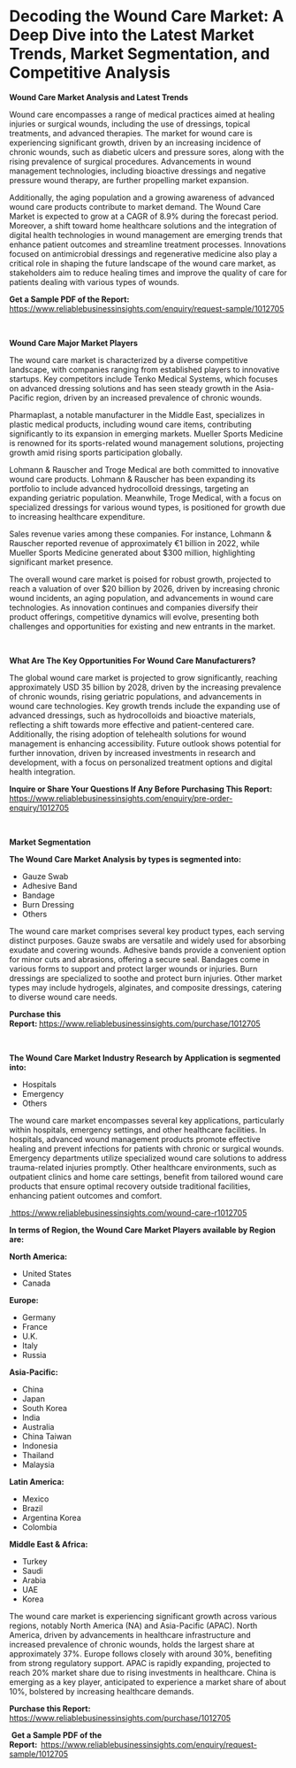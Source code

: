 <p><h1>Decoding the Wound Care Market: A Deep Dive into the Latest Market Trends, Market Segmentation, and Competitive Analysis</h1></p><p><strong>Wound Care Market Analysis and Latest Trends</strong></p>
<p><p>Wound care encompasses a range of medical practices aimed at healing injuries or surgical wounds, including the use of dressings, topical treatments, and advanced therapies. The market for wound care is experiencing significant growth, driven by an increasing incidence of chronic wounds, such as diabetic ulcers and pressure sores, along with the rising prevalence of surgical procedures. Advancements in wound management technologies, including bioactive dressings and negative pressure wound therapy, are further propelling market expansion.</p><p>Additionally, the aging population and a growing awareness of advanced wound care products contribute to market demand. The Wound Care Market is expected to grow at a CAGR of 8.9% during the forecast period. Moreover, a shift toward home healthcare solutions and the integration of digital health technologies in wound management are emerging trends that enhance patient outcomes and streamline treatment processes. Innovations focused on antimicrobial dressings and regenerative medicine also play a critical role in shaping the future landscape of the wound care market, as stakeholders aim to reduce healing times and improve the quality of care for patients dealing with various types of wounds.</p></p>
<p><strong>Get a Sample PDF of the Report:&nbsp;</strong> <a href="https://www.reliablebusinessinsights.com/enquiry/request-sample/1012705?utm_campaign=3456&utm_medium=2&utm_source=Github&utm_content=ia&utm_term=16042025&utm_id=wound-care">https://www.reliablebusinessinsights.com/enquiry/request-sample/1012705</a></p>
<p>&nbsp;</p>
<p><strong>Wound Care Major Market Players</strong></p>
<p><p>The wound care market is characterized by a diverse competitive landscape, with companies ranging from established players to innovative startups. Key competitors include Tenko Medical Systems, which focuses on advanced dressing solutions and has seen steady growth in the Asia-Pacific region, driven by an increased prevalence of chronic wounds.</p><p>Pharmaplast, a notable manufacturer in the Middle East, specializes in plastic medical products, including wound care items, contributing significantly to its expansion in emerging markets. Mueller Sports Medicine is renowned for its sports-related wound management solutions, projecting growth amid rising sports participation globally.</p><p>Lohmann & Rauscher and Troge Medical are both committed to innovative wound care products. Lohmann & Rauscher has been expanding its portfolio to include advanced hydrocolloid dressings, targeting an expanding geriatric population. Meanwhile, Troge Medical, with a focus on specialized dressings for various wound types, is positioned for growth due to increasing healthcare expenditure.</p><p>Sales revenue varies among these companies. For instance, Lohmann & Rauscher reported revenue of approximately €1 billion in 2022, while Mueller Sports Medicine generated about $300 million, highlighting significant market presence. </p><p>The overall wound care market is poised for robust growth, projected to reach a valuation of over $20 billion by 2026, driven by increasing chronic wound incidents, an aging population, and advancements in wound care technologies. As innovation continues and companies diversify their product offerings, competitive dynamics will evolve, presenting both challenges and opportunities for existing and new entrants in the market.</p></p>
<p>&nbsp;</p>
<p><strong>What Are The Key Opportunities For Wound Care Manufacturers?</strong></p>
<p><p>The global wound care market is projected to grow significantly, reaching approximately USD 35 billion by 2028, driven by the increasing prevalence of chronic wounds, rising geriatric populations, and advancements in wound care technologies. Key growth trends include the expanding use of advanced dressings, such as hydrocolloids and bioactive materials, reflecting a shift towards more effective and patient-centered care. Additionally, the rising adoption of telehealth solutions for wound management is enhancing accessibility. Future outlook shows potential for further innovation, driven by increased investments in research and development, with a focus on personalized treatment options and digital health integration.</p></p>
<p><strong>Inquire or Share Your Questions If Any Before Purchasing This Report:</strong> <a href="https://www.reliablebusinessinsights.com/enquiry/pre-order-enquiry/1012705?utm_campaign=3456&utm_medium=2&utm_source=Github&utm_content=ia&utm_term=16042025&utm_id=wound-care">https://www.reliablebusinessinsights.com/enquiry/pre-order-enquiry/1012705</a></p>
<p>&nbsp;</p>
<p><strong>Market Segmentation</strong></p>
<p><strong>The Wound Care Market Analysis by types is segmented into:</strong></p>
<p><ul><li>Gauze Swab</li><li>Adhesive Band</li><li>Bandage</li><li>Burn Dressing</li><li>Others</li></ul></p>
<p><p>The wound care market comprises several key product types, each serving distinct purposes. Gauze swabs are versatile and widely used for absorbing exudate and covering wounds. Adhesive bands provide a convenient option for minor cuts and abrasions, offering a secure seal. Bandages come in various forms to support and protect larger wounds or injuries. Burn dressings are specialized to soothe and protect burn injuries. Other market types may include hydrogels, alginates, and composite dressings, catering to diverse wound care needs.</p></p>
<p><strong>Purchase this Report:&nbsp;</strong><a href="https://www.reliablebusinessinsights.com/purchase/1012705?utm_campaign=3456&utm_medium=2&utm_source=Github&utm_content=ia&utm_term=16042025&utm_id=wound-care">https://www.reliablebusinessinsights.com/purchase/1012705</a></p>
<p>&nbsp;</p>
<p><strong>The Wound Care Market Industry Research by Application is segmented into:</strong></p>
<p><ul><li>Hospitals</li><li>Emergency</li><li>Others</li></ul></p>
<p><p>The wound care market encompasses several key applications, particularly within hospitals, emergency settings, and other healthcare facilities. In hospitals, advanced wound management products promote effective healing and prevent infections for patients with chronic or surgical wounds. Emergency departments utilize specialized wound care solutions to address trauma-related injuries promptly. Other healthcare environments, such as outpatient clinics and home care settings, benefit from tailored wound care products that ensure optimal recovery outside traditional facilities, enhancing patient outcomes and comfort.</p></p>
<p><a href="https://www.reliablebusinessinsights.com/wound-care-r1012705?utm_campaign=3456&utm_medium=2&utm_source=Github&utm_content=ia&utm_term=16042025&utm_id=wound-care">&nbsp;https://www.reliablebusinessinsights.com/wound-care-r1012705</a></p>
<p><strong>In terms of Region, the Wound Care Market Players available by Region are:</strong></p>
<p>
    <p> <strong> North America: </strong>
        <ul>
            <li>United States</li>
            <li>Canada</li>
        </ul>
        </p> 
    <p> <strong> Europe: </strong>
        <ul>
            <li>Germany</li>
            <li>France</li>
            <li>U.K.</li>
            <li>Italy</li>
            <li>Russia</li>
        </ul>
        </p> 
    <p> <strong> Asia-Pacific: </strong>
        <ul>
            <li>China</li>
            <li>Japan</li>
            <li>South Korea</li>
            <li>India</li>
            <li>Australia</li>
            <li>China Taiwan</li>
            <li>Indonesia</li>
            <li>Thailand</li>
            <li>Malaysia</li>
        </ul>
        </p> 
    <p> <strong> Latin America: </strong>
        <ul>
            <li>Mexico</li>
            <li>Brazil</li>
            <li>Argentina Korea</li>
            <li>Colombia</li>
        </ul>
        </p> 
    <p> <strong> Middle East & Africa: </strong>
        <ul>
            <li>Turkey</li>
            <li>Saudi</li>
            <li>Arabia</li>
            <li>UAE</li>
            <li>Korea</li>
        </ul>
    </p>
    </p>
<p><p>The wound care market is experiencing significant growth across various regions, notably North America (NA) and Asia-Pacific (APAC). North America, driven by advancements in healthcare infrastructure and increased prevalence of chronic wounds, holds the largest share at approximately 37%. Europe follows closely with around 30%, benefiting from strong regulatory support. APAC is rapidly expanding, projected to reach 20% market share due to rising investments in healthcare. China is emerging as a key player, anticipated to experience a market share of about 10%, bolstered by increasing healthcare demands.</p></p>
<p><strong>Purchase this Report: </strong><a href="https://www.reliablebusinessinsights.com/purchase/1012705?utm_campaign=3456&utm_medium=2&utm_source=Github&utm_content=ia&utm_term=16042025&utm_id=wound-care">https://www.reliablebusinessinsights.com/purchase/1012705</a></p>
<p>&nbsp;<strong>Get a Sample PDF of the Report:&nbsp;&nbsp;</strong><a href="https://www.reliablebusinessinsights.com/enquiry/request-sample/1012705?utm_campaign=3456&utm_medium=2&utm_source=Github&utm_content=ia&utm_term=16042025&utm_id=wound-care">https://www.reliablebusinessinsights.com/enquiry/request-sample/1012705</a></p>
<p><strong></strong></p>
<p><p></p><p></p><p></p></p>